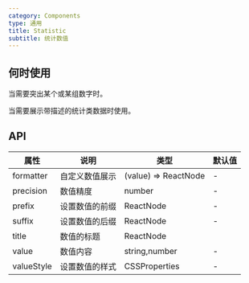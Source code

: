```yaml
---
category: Components
type: 通用
title: Statistic
subtitle: 统计数值
---
```


## 何时使用

当需要突出某个或某组数字时。

当需要展示带描述的统计类数据时使用。

## API

| 属性 | 说明 | 类型 | 默认值 |
| --- | --- | ---  | ---   |
| formatter | 自定义数值展示 | (value) => ReactNode | - |
| precision | 数值精度 | number | - |
| prefix | 设置数值的前缀 | ReactNode | - |
| suffix | 设置数值的后缀 | ReactNode | - |
| title | 数值的标题 | ReactNode |
| value | 数值内容 | string,number | - |
| valueStyle | 设置数值的样式 | CSSProperties | - |
